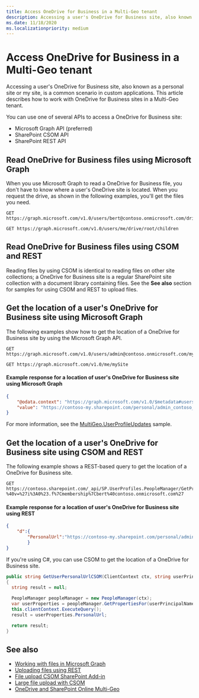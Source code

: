 ```yaml
---
title: Access OneDrive for Business in a Multi-Geo tenant
description: Accessing a user's OneDrive for Business site, also known as a personal site or my site, is a common scenario in custom applications.
ms.date: 11/18/2020
ms.localizationpriority: medium
---
```


# Access OneDrive for Business in a Multi-Geo tenant

Accessing a user's OneDrive for Business site, also known as a personal site or my site, is a common scenario in custom applications. This article describes how to work with OneDrive for Business sites in a Multi-Geo tenant.

You can use one of several APIs to access a OneDrive for Business site:

- Microsoft Graph API (preferred)
- SharePoint CSOM API
- SharePoint REST API

## Read OneDrive for Business files using Microsoft Graph

When you use Microsoft Graph to read a OneDrive for Business file, you don't have to know where a user's OneDrive site is located. When you request the drive, as shown in the following examples, you'll get the files you need.

```
GET https://graph.microsoft.com/v1.0/users/bert@contoso.onmicrosoft.com/drive/root/children

GET https://graph.microsoft.com/v1.0/users/me/drive/root/children
```

## Read OneDrive for Business files using CSOM and REST

Reading files by using CSOM is identical to reading files on other site collections; a OneDrive for Business site is a regular SharePoint site collection with a document library containing files. See the **See also** section for samples for using CSOM and REST to upload files.

## Get the location of a user's OneDrive for Business site using Microsoft Graph

The following examples show how to get the location of a OneDrive for Business site by using the Microsoft Graph API.

```
GET https://graph.microsoft.com/v1.0/users/admin@contoso.onmicrosoft.com/mySite

GET https://graph.microsoft.com/v1.0/me/mySite
```

#### Example response for a location of user's OneDrive for Business site using Microsoft Graph

```json
{
    "@odata.context": "https://graph.microsoft.com/v1.0/$metadata#users('admin@contoso.onmicrosoft.com')/mySite",
    "value": "https://contoso-my.sharepoint.com/personal/admin_contoso_onmicrosoft_com/"
}
```

For more information, see the [MultiGeo.UserProfileUpdates](https://github.com/pnp/PnP/tree/master/Samples/MultiGeo.UserProfileUpdates) sample.

## Get the location of a user's OneDrive for Business site using CSOM and REST

The following example shows a REST-based query to get the location of a OneDrive for Business site.

```
GET https://contoso.sharepoint.com/_api/SP.UserProfiles.PeopleManager/GetPropertiesFor(accountName=@v)/PersonalUrl?%40v=%27i%3A0%23.f%7Cmembership%7Cbert%40contoso.onmicrosoft.com%27
```

#### Example response for a location of user's OneDrive for Business site using REST

```json
{
    "d":{
        "PersonalUrl":"https://contoso-my.sharepoint.com/personal/admin_contoso_onmicrosoft_com/"
        }
}
```

If you're using C#, you can use CSOM to get the location of a OneDrive for Business site.

```csharp
public string GetUserPersonalUrlCSOM(ClientContext ctx, string userPrincipalName)
{
  string result = null;

  PeopleManager peopleManager = new PeopleManager(ctx);
  var userProperties = peopleManager.GetPropertiesFor(userPrincipalName);
  this.clientContext.ExecuteQuery();
  result = userProperties.PersonalUrl;

  return result;
}
```

## See also

- [Working with files in Microsoft Graph](/graph/api/resources/onedrive)
- [Uploading files using REST](https://github.com/SharePoint/PnP/tree/master/Samples/Core.RestFileUpload)
- [File upload CSOM SharePoint Add-in](https://github.com/SharePoint/PnP/tree/master/Samples/Core.FileUpload)
- [Large file upload with CSOM](https://github.com/SharePoint/PnP/tree/master/Samples/Core.LargeFileUpload)
- [OneDrive and SharePoint Online Multi-Geo](multigeo-introduction.md)
